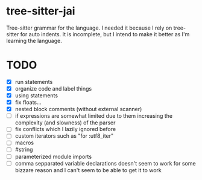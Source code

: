 # tree-sitter-jai
Tree-sitter grammar for the language. I needed it because I rely on tree-sitter for
auto indents. It is incomplete, but I intend to make it better as I'm learning the
language.

# TODO
- [x] run statements
- [x] organize code and label things
- [x] using statements
- [x] fix floats...
- [x] nested block comments (without external scanner)
- [ ] if expressions are somewhat limited due to them increasing the complexity (and slowness) of the parser
- [ ] fix conflicts which I lazily ignored before
- [ ] custom iterators such as "for :utf8_iter"
- [ ] macros
- [ ] #string
- [ ] parameterized module imports
- [ ] comma sepparated variable declarations doesn't seem to work for some bizzare reason and I can't seem to be able to get it to work

